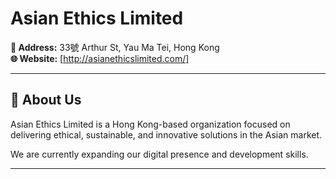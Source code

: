 # Asian Ethics Limited

**📍 Address:** 33號 Arthur St, Yau Ma Tei, Hong Kong  
**🌐 Website:** [http://asianethicslimited.com/]  

---

## 🏢 About Us

Asian Ethics Limited is a Hong Kong-based organization focused on delivering ethical, sustainable, and innovative solutions in the Asian market.

We are currently expanding our digital presence and development skills.

---


